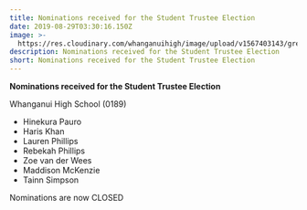 ```yaml
---
title: Nominations received for the Student Trustee Election
date: 2019-08-29T03:30:16.150Z
image: >-
  https://res.cloudinary.com/whanganuihigh/image/upload/v1567403143/green_header_003.jpg
description: Nominations received for the Student Trustee Election
short: Nominations received for the Student Trustee Election
---
```

**Nominations received for the Student Trustee Election**

Whanganui High School (0189)

* Hinekura Pauro
* Haris Khan
* Lauren Phillips
* Rebekah Phillips
* Zoe van der Wees
* Maddison McKenzie
* Tainn Simpson

Nominations are now CLOSED
